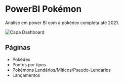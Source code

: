 # PowerBI Pokémon

Análise em power BI com a pokédex completa até 2021.

![Capa Dashboard](https://i.imgur.com/W4ifIsi.png)

## Páginas

* Pokédex
* Pontos por tipos
* Pokémons Lendários/Míticos/Pseudo-Lendários
* Lançamentos

